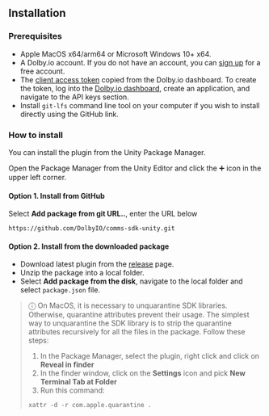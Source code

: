 ## Installation

### Prerequisites
- Apple MacOS x64/arm64 or Microsoft Windows 10+ x64.
- A Dolby.io account. If you do not have an account, you can [sign up](https://dolby.io/signup) for a free account.
- The [client access token](https://docs.dolby.io/communications-apis/docs/overview-developer-tools#client-access-token) copied from the Dolby.io dashboard. To create the token, log into the [Dolby.io dashboard](https://dashboard.dolby.io/), create an application, and navigate to the API keys section.
- Install `git-lfs` command line tool on your computer if you wish to install directly using the GitHub link.

### How to install
You can install the plugin from the Unity Package Manager.

Open the Package Manager from the Unity Editor and click the ➕ icon in the upper left corner.

#### Option 1. Install from GitHub
Select **Add package from git URL..**, enter the URL below
```
https://github.com/DolbyIO/comms-sdk-unity.git
```

#### Option 2. Install from the downloaded package

- Download latest plugin from the [release](https://github.com/DolbyIO/comms-sdk-dotnet/releases) page.
- Unzip the package into a local folder.
- Select **Add package from the disk**, navigate to the local folder and select `package.json` file. 

> ⓘ On MacOS, it is necessary to unquarantine SDK libraries. Otherwise, quarantine attributes prevent their usage. The simplest way to unquarantine the SDK library is to strip the quarantine attributes recursively for all the files in the package. Follow these steps:
>1. In the Package Manager, select the plugin, right click and click on **Reveal in finder**
>2. In the finder window, click on the **Settings** icon and pick **New Terminal Tab at Folder**
>2. Run this command: 
>```
>xattr -d -r com.apple.quarantine .
>```